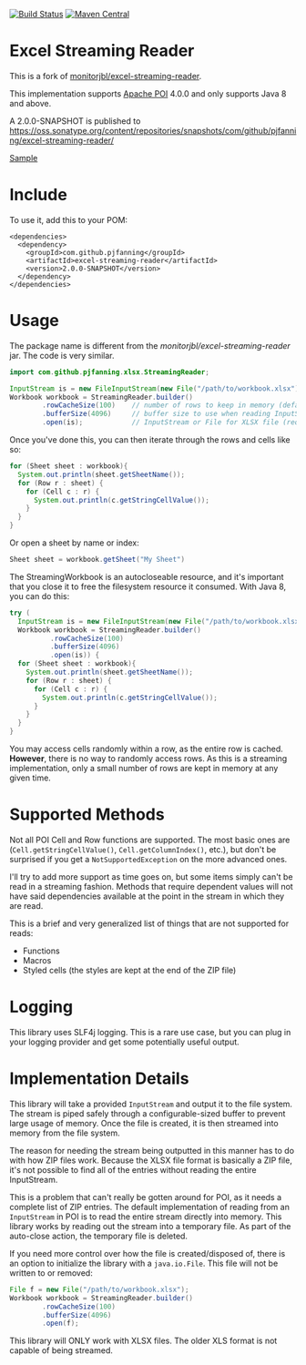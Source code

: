 [![Build Status](https://travis-ci.org/pjfanning/excel-streaming-reader.svg?branch=master)](https://travis-ci.org/pjfanning/excel-streaming-reader)
[![Maven Central](https://maven-badges.herokuapp.com/maven-central/com.github.pjfanning/excel-streaming-reader/badge.svg)](https://maven-badges.herokuapp.com/maven-central/com.github.pjfanning/excel-streaming-reader)

# Excel Streaming Reader

This is a fork of [monitorjbl/excel-streaming-reader](https://github.com/monitorjbl/excel-streaming-reader).

This implementation supports [Apache POI](http://poi.apache.org) 4.0.0 and only supports Java 8 and above.

A 2.0.0-SNAPSHOT is published to https://oss.sonatype.org/content/repositories/snapshots/com/github/pjfanning/excel-streaming-reader/

[Sample](https://github.com/pjfanning/excel-streaming-reader-sample)

# Include

To use it, add this to your POM:

```
<dependencies>
  <dependency>
    <groupId>com.github.pjfanning</groupId>
    <artifactId>excel-streaming-reader</artifactId>
    <version>2.0.0-SNAPSHOT</version>
  </dependency>
</dependencies>  
```

# Usage

The package name is different from the *monitorjbl/excel-streaming-reader* jar. The code is very similar.

```java
import com.github.pjfanning.xlsx.StreamingReader;

InputStream is = new FileInputStream(new File("/path/to/workbook.xlsx"));
Workbook workbook = StreamingReader.builder()
        .rowCacheSize(100)    // number of rows to keep in memory (defaults to 10)
        .bufferSize(4096)     // buffer size to use when reading InputStream to file (defaults to 1024)
        .open(is);            // InputStream or File for XLSX file (required)
```

Once you've done this, you can then iterate through the rows and cells like so:

```java
for (Sheet sheet : workbook){
  System.out.println(sheet.getSheetName());
  for (Row r : sheet) {
    for (Cell c : r) {
      System.out.println(c.getStringCellValue());
    }
  }
}
```

Or open a sheet by name or index:

```java
Sheet sheet = workbook.getSheet("My Sheet")
```

The StreamingWorkbook is an autocloseable resource, and it's important that you close it to free the filesystem resource it consumed. With Java 8, you can do this:

```java
try (
  InputStream is = new FileInputStream(new File("/path/to/workbook.xlsx"));
  Workbook workbook = StreamingReader.builder()
          .rowCacheSize(100)
          .bufferSize(4096)
          .open(is)) {
  for (Sheet sheet : workbook){
    System.out.println(sheet.getSheetName());
    for (Row r : sheet) {
      for (Cell c : r) {
        System.out.println(c.getStringCellValue());
      }
    }
  }
}
```

You may access cells randomly within a row, as the entire row is cached. **However**, there is no way to randomly access rows. As this is a streaming implementation, only a small number of rows are kept in memory at any given time.

# Supported Methods

Not all POI Cell and Row functions are supported. The most basic ones are (`Cell.getStringCellValue()`, `Cell.getColumnIndex()`, etc.), but don't be surprised if you get a `NotSupportedException` on the more advanced ones.

I'll try to add more support as time goes on, but some items simply can't be read in a streaming fashion. Methods that require dependent values will not have said dependencies available at the point in the stream in which they are read.

This is a brief and very generalized list of things that are not supported for reads:

* Functions
* Macros
* Styled cells (the styles are kept at the end of the ZIP file)

# Logging

This library uses SLF4j logging. This is a rare use case, but you can plug in your logging provider and get some potentially useful output. 

# Implementation Details

This library will take a provided `InputStream` and output it to the file system. The stream is piped safely through a configurable-sized buffer to prevent large usage of memory. Once the file is created, it is then streamed into memory from the file system.

The reason for needing the stream being outputted in this manner has to do with how ZIP files work. Because the XLSX file format is basically a ZIP file, it's not possible to find all of the entries without reading the entire InputStream.

This is a problem that can't really be gotten around for POI, as it needs a complete list of ZIP entries. The default implementation of reading from an `InputStream` in POI is to read the entire stream directly into memory. This library works by reading out the stream into a temporary file. As part of the auto-close action, the temporary file is deleted.

If you need more control over how the file is created/disposed of, there is an option to initialize the library with a `java.io.File`. This file will not be written to or removed:

```java
File f = new File("/path/to/workbook.xlsx");
Workbook workbook = StreamingReader.builder()
        .rowCacheSize(100)    
        .bufferSize(4096)     
        .open(f);
```

This library will ONLY work with XLSX files. The older XLS format is not capable of being streamed.
